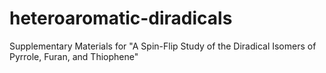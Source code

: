 # heteroaromatic-diradicals
Supplementary Materials for "A Spin-Flip Study of the Diradical Isomers of Pyrrole, Furan, and Thiophene"

